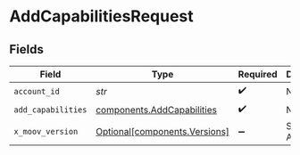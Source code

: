 # AddCapabilitiesRequest


## Fields

| Field                                                                    | Type                                                                     | Required                                                                 | Description                                                              |
| ------------------------------------------------------------------------ | ------------------------------------------------------------------------ | ------------------------------------------------------------------------ | ------------------------------------------------------------------------ |
| `account_id`                                                             | *str*                                                                    | :heavy_check_mark:                                                       | N/A                                                                      |
| `add_capabilities`                                                       | [components.AddCapabilities](../../models/components/addcapabilities.md) | :heavy_check_mark:                                                       | N/A                                                                      |
| `x_moov_version`                                                         | [Optional[components.Versions]](../../models/components/versions.md)     | :heavy_minus_sign:                                                       | Specify an API version.                                                  |